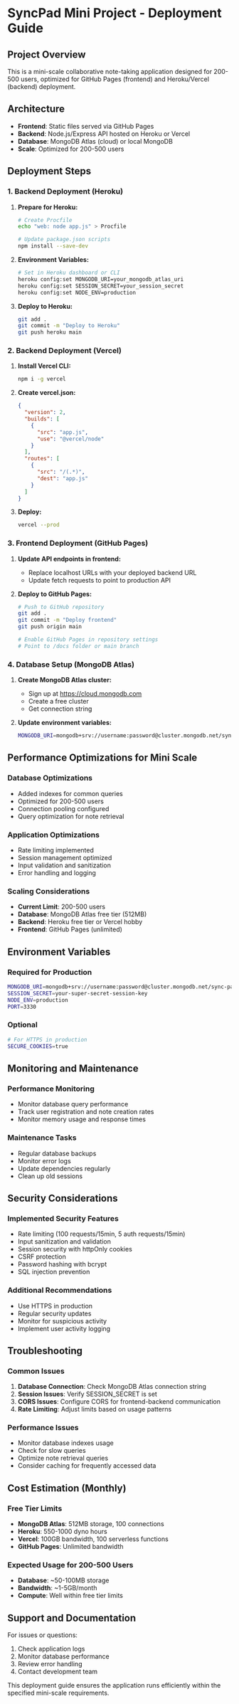 # SyncPad Mini Project - Deployment Guide

## Project Overview
This is a mini-scale collaborative note-taking application designed for 200-500 users, optimized for GitHub Pages (frontend) and Heroku/Vercel (backend) deployment.

## Architecture
- **Frontend**: Static files served via GitHub Pages
- **Backend**: Node.js/Express API hosted on Heroku or Vercel
- **Database**: MongoDB Atlas (cloud) or local MongoDB
- **Scale**: Optimized for 200-500 users

## Deployment Steps

### 1. Backend Deployment (Heroku)

1. **Prepare for Heroku:**
   ```bash
   # Create Procfile
   echo "web: node app.js" > Procfile
   
   # Update package.json scripts
   npm install --save-dev
   ```

2. **Environment Variables:**
   ```bash
   # Set in Heroku dashboard or CLI
   heroku config:set MONGODB_URI=your_mongodb_atlas_uri
   heroku config:set SESSION_SECRET=your_session_secret
   heroku config:set NODE_ENV=production
   ```

3. **Deploy to Heroku:**
   ```bash
   git add .
   git commit -m "Deploy to Heroku"
   git push heroku main
   ```

### 2. Backend Deployment (Vercel)

1. **Install Vercel CLI:**
   ```bash
   npm i -g vercel
   ```

2. **Create vercel.json:**
   ```json
   {
     "version": 2,
     "builds": [
       {
         "src": "app.js",
         "use": "@vercel/node"
       }
     ],
     "routes": [
       {
         "src": "/(.*)",
         "dest": "app.js"
       }
     ]
   }
   ```

3. **Deploy:**
   ```bash
   vercel --prod
   ```

### 3. Frontend Deployment (GitHub Pages)

1. **Update API endpoints in frontend:**
   - Replace localhost URLs with your deployed backend URL
   - Update fetch requests to point to production API

2. **Deploy to GitHub Pages:**
   ```bash
   # Push to GitHub repository
   git add .
   git commit -m "Deploy frontend"
   git push origin main
   
   # Enable GitHub Pages in repository settings
   # Point to /docs folder or main branch
   ```

### 4. Database Setup (MongoDB Atlas)

1. **Create MongoDB Atlas cluster:**
   - Sign up at https://cloud.mongodb.com
   - Create a free cluster
   - Get connection string

2. **Update environment variables:**
   ```bash
   MONGODB_URI=mongodb+srv://username:password@cluster.mongodb.net/sync-pad
   ```

## Performance Optimizations for Mini Scale

### Database Optimizations
- Added indexes for common queries
- Optimized for 200-500 users
- Connection pooling configured
- Query optimization for note retrieval

### Application Optimizations
- Rate limiting implemented
- Session management optimized
- Input validation and sanitization
- Error handling and logging

### Scaling Considerations
- **Current Limit**: 200-500 users
- **Database**: MongoDB Atlas free tier (512MB)
- **Backend**: Heroku free tier or Vercel hobby
- **Frontend**: GitHub Pages (unlimited)

## Environment Variables

### Required for Production
```bash
MONGODB_URI=mongodb+srv://username:password@cluster.mongodb.net/sync-pad
SESSION_SECRET=your-super-secret-session-key
NODE_ENV=production
PORT=3330
```

### Optional
```bash
# For HTTPS in production
SECURE_COOKIES=true
```

## Monitoring and Maintenance

### Performance Monitoring
- Monitor database query performance
- Track user registration and note creation rates
- Monitor memory usage and response times

### Maintenance Tasks
- Regular database backups
- Monitor error logs
- Update dependencies regularly
- Clean up old sessions

## Security Considerations

### Implemented Security Features
- Rate limiting (100 requests/15min, 5 auth requests/15min)
- Input sanitization and validation
- Session security with httpOnly cookies
- CSRF protection
- Password hashing with bcrypt
- SQL injection prevention

### Additional Recommendations
- Use HTTPS in production
- Regular security updates
- Monitor for suspicious activity
- Implement user activity logging

## Troubleshooting

### Common Issues
1. **Database Connection**: Check MongoDB Atlas connection string
2. **Session Issues**: Verify SESSION_SECRET is set
3. **CORS Issues**: Configure CORS for frontend-backend communication
4. **Rate Limiting**: Adjust limits based on usage patterns

### Performance Issues
- Monitor database indexes usage
- Check for slow queries
- Optimize note retrieval queries
- Consider caching for frequently accessed data

## Cost Estimation (Monthly)

### Free Tier Limits
- **MongoDB Atlas**: 512MB storage, 100 connections
- **Heroku**: 550-1000 dyno hours
- **Vercel**: 100GB bandwidth, 100 serverless functions
- **GitHub Pages**: Unlimited bandwidth

### Expected Usage for 200-500 Users
- **Database**: ~50-100MB storage
- **Bandwidth**: ~1-5GB/month
- **Compute**: Well within free tier limits

## Support and Documentation

For issues or questions:
1. Check application logs
2. Monitor database performance
3. Review error handling
4. Contact development team

This deployment guide ensures the application runs efficiently within the specified mini-scale requirements.
